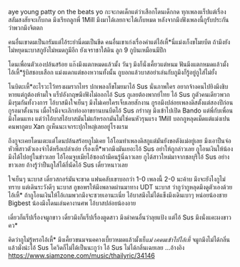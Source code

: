 aye young patty on the beats yo
กะจะกดเด็กแต่ว่าเสือกโดนเด็กกด
ทุกเพลงแร็ปแต่เรื่องสลัมสงสัยจะเก็บกด
มึงเรียกลูกพี่ 1Mill มึงมาได้เลยกจะได้เก็บหมด
หลังจากมึงฟังเพลงนี้กูรับประกันว่าพวกมึงจิตตก

คนอื่นเขาดมเป็นกรัมแต่ไอ้ระยำนี่ดมเป็นขีด
คนอื่นเขาเก่งเรื่องคำแต่ไอ้เหี้*นี่แม่งเก็งขโมยบีต
ถ้ามึงยังไม่หยุดนะบาสกูยังไม่หมดกูมีอีก
ยังเจราชาใต้ดิน ลูก 9 กูบินเหมือนมีปีก

โดนเพื่อนตัวเองปล้นสร้อย แก๊งมึงแตกหมดแล้วมั้ง
วันๆ มึงก็นั่งเคี้ยวแต่หนม ฟันมีงแตกหมดแล้วมั้ง
ไอ้เหี้*รู้บิสชอบเสือก แม่งแดกแต่ของหวานทั้งนั้น
กูบอกแล้วบาสอย่าเล่นกับกูมึงก็รู้อยู่กูใส่ไม่ยั้ง

โนบิตะเหี้*อะไรวะไว้ทรงผมรากไทร
ปกเพลงก็ขโมยมาไอ้ Sus นั่นภาพใคร
อยากจ้างคนไปยิงมึงชิบหายแต่กูต้องห้ามใจ
แร็ปอังกฤษมึงฟังไม่ออกไอ้ Sus กูเลยต้องพากย์ไทย
ไอ้ Sus กูตัวคนเดียวพวกมึงรุมกันทั้งวงการ
ไอ้บาสมึงใจเย็นๆ มึงไม่เคยใครเจ็บเลยสักงาน
กูรอมึงปล่อยเพลงดิสตั้งแต่สองปีก่อนกูรอมาตั้งนาน
เมื่อไรมึงจะเลิกท่องอาขยานบนบีตไอ้ Sus กรำาญ
มึงเข้าไปเปิด Bando แต่พี่กับเพื่อนมึงโดนแทง
แต่ว่าไอ้บาสไอ้บาสมันไม่แก้หรอกมันไม่ใช่คนหัวรุนแรง
1Mill บอกกูหลุดเม็ดแต่แม่งเปนคนพากูตบ Xan
กูเห็นนะเจกระปุกใหญ่เลยอยู่โรงแรม

ถึงกูจะเคยโดนเตะแต่โดนปล้นสร้อยกูไม่เคย
ไอ้โอมทำเพลงดิสกูแต่มันยังขอตัง์แม่อยู่เลย
มึงเอาปืนจ่อหัวพี่สาวตัวเองจำได้หรือเปล่าเอ่ย
เรื่องเหี้*พวกมึงมันเยอะไอ้ Sus อย่าให้กูกล่าวเลย
กูโอนเงินให้น้องมึงได้ไปอยู่ในข่าวเลย
ไอ้โอมจูบเมียไอ้ซองถ้ามีคนรู้นี่ฉาวเลย
กูได้สาวใหม่มาจากชลบุรีไอ้ Sus อย่างขาวเลย
ถ้างรู้ว่าปืนกูใส่ได้กี่นัดไอ้ Sus เดี๋ยวหนาวเลย

ใจเย็นๆ นะบาส เดี๋ยวสกอร์มันจะขาด
แฟนคลับเขาบอกว่า 1-0 เพลงนี้ 2-0 นะค้าบ
มึงจะยังไงกูไม่ทราบ แต่เดินระวังดีๆ นะบาส
กูขอพรให้มึงพลาดผ่านมาทาง UDT นะบาส
ว่ากูว่ากูหลุดมึงดูตัวเองด้วยไอ้เหี้*
ถ้ากูโอนเงินให้ไอ้เกมพวกมึงจะซวยเอานะเนี่ย
ไอ้บาสมึงไม่ได้แข็งมึงเดินเบาๆ หน่อยน้องชาย
Bigbest น้องมึงโดนเล่นคางานศพ ไอ้บาสปล่อยน้องอาย

เดี๋ยวก็แร็ปเรื่องจมูกขาว
เดี๋ยวมึงก็แร็ปเรื่องตูดสาว
มึงด่าคนอื่นว่าลุยแป้ง
แต่ไอ้ Sus มึงนั่งแคะผงขาว คว*

คิดว่ากูไม่รู้หรอไอ้เหี้*
มึงเคี้ยวขนมจนคคางเบี้ยวหมดแล้วมั้งเย็*แม่
เคดมเข้าไปไอ้เหี้* จมูกมึงไม่ได้กลิ่นแล้วมั่งน่ะไอ้ Sus
โควิดก็ไม่ได้เป็นนะกูว่า ไอ้ Sus ไม่ได้กลิ่นเฉยเลย
...อ้างอิง https://www.siamzone.com/music/thailyric/34146
